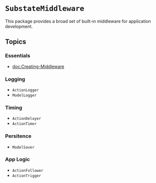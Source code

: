 # ``SubstateMiddleware``

This package provides a broad set of built-in middleware for application development.

## Topics

### Essentials

- <doc:Creating-Middleware>

### Logging

- ``ActionLogger``
- ``ModelLogger``

### Timing

- ``ActionDelayer``
- ``ActionTimer``

### Persitence

- ``ModelSaver``

### App Logic

- ``ActionFollower``
- ``ActionTrigger``


